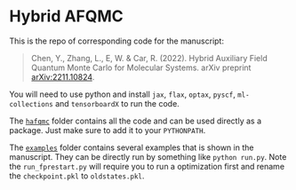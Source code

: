# Hybrid AFQMC

This is the repo of corresponding code for the manuscript:
> Chen, Y., Zhang, L., E, W. & Car, R. (2022). Hybrid Auxiliary Field Quantum Monte Carlo for Molecular Systems. arXiv preprint [arXiv:2211.10824](https://arxiv.org/pdf/2211.10824.pdf).

You will need to use python and install `jax`, `flax`, `optax`, `pyscf`, `ml-collections` and `tensorboardX` to run the code. 

The [`hafqmc`](./hafqmc/) folder contains all the code and can be used directly as a package. Just make sure to add it to your `PYTHONPATH`. 

The [`examples`](./examples/) folder contains several examples that is shown in the manuscript. They can be directly run by something like `python run.py`. Note the `run_fprestart.py` will require you to run a optimization first and rename the `checkpoint.pkl` to `oldstates.pkl`.